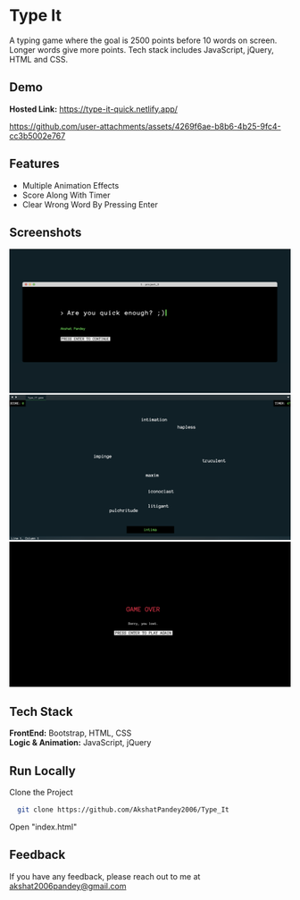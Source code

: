 
# Type It

A typing game where the goal is 2500 points before 10 words on screen. Longer words give more points. Tech stack includes JavaScript, jQuery, HTML and CSS.


## Demo

**Hosted Link:** https://type-it-quick.netlify.app/

https://github.com/user-attachments/assets/4269f6ae-b8b6-4b25-9fc4-cc3b5002e767


## Features

- Multiple Animation Effects
- Score Along With Timer
- Clear Wrong Word By Pressing Enter


## Screenshots

![App Screenshot](./1.png)
![App Screenshot](./2.png)
![App Screenshot](./3.png)

## Tech Stack

**FrontEnd:** Bootstrap, HTML, CSS    
**Logic & Animation:** JavaScript, jQuery


## Run Locally

Clone the Project

```bash
  git clone https://github.com/AkshatPandey2006/Type_It
```

Open "index.html"




## Feedback

If you have any feedback, please reach out to me at akshat2006pandey@gmail.com

